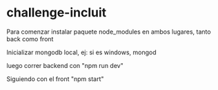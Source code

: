 # challenge-incluit

Para comenzar instalar paquete node_modules en ambos lugares, tanto back como front

Inicializar mongodb local, ej: si es windows, mongod

luego correr backend con "npm run dev"

Siguiendo con el front "npm start"
